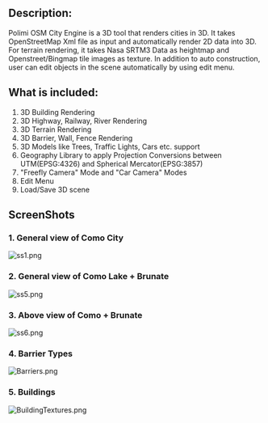 ## Description: ##

Polimi OSM City Engine is a 3D tool that renders cities in 3D. It takes OpenStreetMap Xml file as input and automatically render 2D data into 3D. For terrain rendering, it takes Nasa SRTM3 Data as heightmap and Openstreet/Bingmap tile images as texture. In addition to auto construction, user can edit objects in the scene automatically by using edit menu.

## What is included: ##
1. 3D Building Rendering
2. 3D Highway, Railway, River Rendering
3. 3D Terrain Rendering
4. 3D Barrier, Wall, Fence Rendering
5. 3D Models like Trees, Traffic Lights, Cars etc. support
6. Geography Library to apply Projection Conversions between UTM(EPSG:4326) and Spherical Mercator(EPSG:3857) 
6. "Freefly Camera" Mode and  "Car Camera" Modes
7. Edit Menu
8. Load/Save 3D scene

## ScreenShots ##

### 1. General view of Como City ###
![ss1.png](https://bitbucket.org/repo/nrop7k/images/732983461-ss1.png)

### 2. General view of Como Lake + Brunate ###
![ss5.png](https://bitbucket.org/repo/nrop7k/images/3428954704-ss5.png)

### 3. Above view of Como + Brunate ###
![ss6.png](https://bitbucket.org/repo/nrop7k/images/2707091139-ss6.png)

### 4. Barrier Types ###
![Barriers.png](https://bitbucket.org/repo/nrop7k/images/3413647203-Barriers.png)

### 5. Buildings ###
![BuildingTextures.png](https://bitbucket.org/repo/nrop7k/images/3162032511-BuildingTextures.png)